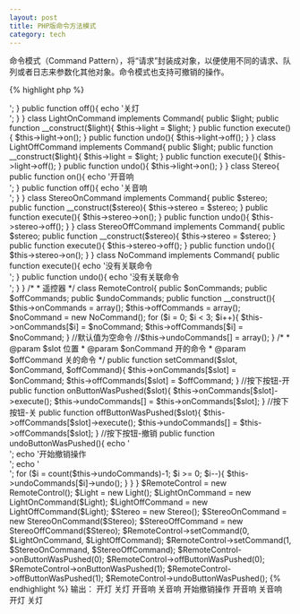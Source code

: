 ```yaml
---
layout: post
title: PHP版命令方法模式
category: tech
---
```

命令模式（Command Pattern），将“请求”封装成对象，以便使用不同的请求、队列或者日志来参数化其他对象。命令模式也支持可撤销的操作。

{% highlight php %}
<?php
/*
 * 命令模式
 * 将“请求”封装成对象，
 * 以便使用不同的请求、
 * 队列或者日志来参数化其他对象。
 * 命令模式也支持可撤销的操作。
*/
interface Command{
	//执行
	public function execute();
	//撤销
	public function undo();
}

class Light{
	public function on(){
		echo '开灯<br />';
	}
	
	public function off(){
		echo '关灯<br />';
	}
}

class LightOnCommand implements Command{
	public $light;
	
	public function __construct($light){
		$this->light = $light;
	}
	
	public function execute(){
		$this->light->on();
	}
	
	public function undo(){
		$this->light->off();
	}
}

class LightOffCommand implements Command{
	public $light;

	public function __construct($light){
		$this->light = $light;
	}

	public function execute(){
		$this->light->off();
	}
	
	public function undo(){
		$this->light->on();
	}
}

class Stereo{
	public function on(){
		echo '开音响<br />';
	}

	public function off(){
		echo '关音响<br />';
	}
}

class StereoOnCommand implements Command{
	public $stereo;

	public function __construct($stereo){
		$this->stereo = $stereo;
	}

	public function execute(){
		$this->stereo->on();
	}

	public function undo(){
		$this->stereo->off();
	}
}

class StereoOffCommand implements Command{
	public $stereo;

	public function __construct($stereo){
		$this->stereo = $stereo;
	}

	public function execute(){
		$this->stereo->off();
	}

	public function undo(){
		$this->stereo->on();
	}
}

class NoCommand implements Command{

	public function execute(){
		echo '没有关联命令<br />';
	}
	
	public function undo(){
		echo '没有关联命令<br />';
	}
}

/*
 * 遥控器
 */
class RemoteControl{
	public $onCommands;
	public $offCommands;
	public $undoCommands;
	
	public function __construct(){
		$this->onCommands = array();
		$this->offCommands = array();
		
		$noCommand = new NoCommand();
		for ($i = 0; $i < 3; $i++){
			$this->onCommands[$i] = $noCommand;
			$this->offCommands[$i] = $noCommand;
		}
		
		//默认值为空命令
		//$this->undoCommands[] = array();
	}
	
	/*
	 * @param $slot 位置
	 * @param $onCommand 开的命令
	 * @param $offCommand 关的命令
	 */
	public function setCommand($slot, $onCommand, $offCommand){
		$this->onCommands[$slot] = $onCommand;
		$this->offCommands[$slot] = $offCommand;
	}
	
	//按下按钮-开
	public function onButtonWasPushed($slot){
		$this->onCommands[$slot]->execute();
		$this->undoCommands[] = $this->onCommands[$slot];
	}
	
	//按下按钮-关
	public function offButtonWasPushed($slot){
		$this->offCommands[$slot]->execute();
		$this->undoCommands[] = $this->offCommands[$slot];
	}
	
	//按下按钮-撤销
	public function undoButtonWasPushed(){
		echo '<br />';
		echo '开始撤销操作<br />';
		echo '<br />';		
		for ($i = count($this->undoCommands)-1; $i >= 0; $i--){
			$this->undoCommands[$i]->undo();
		}
	}
}

$RemoteControl = new RemoteControl();
$Light = new Light();
$LightOnCommand = new LightOnCommand($Light);
$LightOffCommand = new LightOffCommand($Light);
$Stereo = new Stereo();
$StereoOnCommand = new StereoOnCommand($Stereo);
$StereoOffCommand = new StereoOffCommand($Stereo);
$RemoteControl->setCommand(0, $LightOnCommand, $LightOffCommand);
$RemoteControl->setCommand(1, $StereoOnCommand, $StereoOffCommand);
$RemoteControl->onButtonWasPushed(0);
$RemoteControl->offButtonWasPushed(0);
$RemoteControl->onButtonWasPushed(1);
$RemoteControl->offButtonWasPushed(1);
$RemoteControl->undoButtonWasPushed();
{% endhighlight %}

输出：  
开灯  
关灯  
开音响  
关音响  

开始撤销操作  

开音响  
关音响  
开灯  
关灯  
